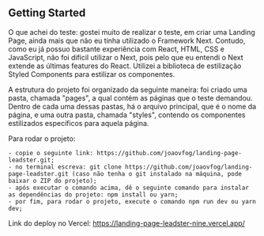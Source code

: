 ## Getting Started

O que achei do teste: gostei muito de realizar o teste, em criar uma Landing Page, ainda mais que não eu tinha utilizado o Framework Next. Contudo, como eu já possuo bastante experiência com React, HTML, CSS e JavaScript, não foi difícil utilizar o Next, pois pelo que eu entendi o Next extende as últimas features do React. Utilizei a biblioteca de estilização Styled Components para estilizar os componentes.

A estrutura do projeto foi organizado da seguinte maneira: foi criado uma pasta, chamada "pages", a qual contém as páginas que o teste demandou. Dentro de cada uma dessas pastas, há o arquivo principal, que é o nome da página, e uma outra pasta, chamada "styles", contendo os componentes estilizados específicos para aquela página.

Para rodar o projeto:

    - copie o seguinte link: https://github.com/joaovfog/landing-page-leadster.git;
    - no terminal escreva: git clone https://github.com/joaovfog/landing-page-leadster.git (caso não tenha o git instalado na máquina, pode baixar o ZIP do projeto);
    - após executar o comando acima, dê o seguinte comando para instalar as dependências do projeto: npm install ou yarn;
    - por fim, para rodar o projeto, execute o comando npm run dev ou yarn dev;

Link do deploy no Vercel: https://landing-page-leadster-nine.vercel.app/
